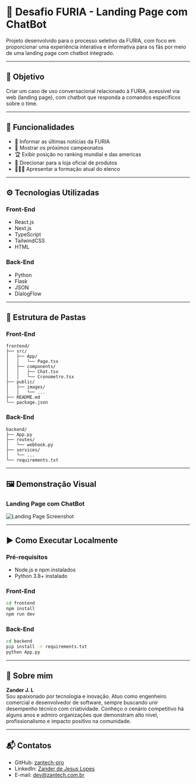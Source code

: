 
# 🐾 Desafio FURIA - Landing Page com ChatBot

Projeto desenvolvido para o processo seletivo da FURIA, com foco em proporcionar uma experiência interativa e informativa para os fãs por meio de uma landing page com chatbot integrado.

---

## 📌 Objetivo

Criar um caso de uso conversacional relacionado à FURIA, acessível via web (landing page), com chatbot que responda a comandos específicos sobre o time.

---

## 🧠 Funcionalidades

- 📰 Informar as últimas notícias da FURIA
- 📆 Mostrar os próximos campeonatos
- 🏆 Exibir posição no ranking mundial e das americas
- 🛒 Direcionar para a loja oficial de produtos
- 🧑‍🤝‍🧑 Apresentar a formação atual do elenco

---

## ⚙️ Tecnologias Utilizadas

### Front-End
- React.js
- Next.js
- TypeScript
- TailwindCSS
- HTML

### Back-End
- Python
- Flask
- JSON
- DialogFlow

---

## 📂 Estrutura de Pastas

### Front-End
```
frontend/
├── src/
│   ├── App/
│   │   └── Page.tsx
│   ├── components/
│   │   ├── Chat.tsx
│   │   └── Cronometro.tsx
├── public/
│   ├── images/
│   │   └── ...
├── README.md
└── package.json
```

### Back-End
```
backend/
├── App.py
├── routes/
│   └── webhook.py
├── services/
│   └── ...
└── requirements.txt
```

---

## 🖼️ Demonstração Visual

### Landing Page com ChatBot

![Landing Page Screenshot](./public/images/landingpage_preview.png)

---

## ▶️ Como Executar Localmente

### Pré-requisitos
- Node.js e npm instalados
- Python 3.8+ instalado

### Front-End
```bash
cd frontend
npm install
npm run dev
```

### Back-End
```bash
cd backend
pip install -r requirements.txt
python App.py
```

---

## 👤 Sobre mim

**Zander J. L**  
Sou apaixonado por tecnologia e inovação. Atuo como engenheiro comercial e desenvolvedor de software, sempre buscando unir desempenho técnico com criatividade. Conheço o cenário competitivo há alguns anos e admiro organizações que demonstram alto nível, profissionalismo e impacto positivo na comunidade.

---

## 📬 Contatos

- GitHub: [zantech-pro](https://github.com/zantech-pro)
- LinkedIn: [Zander de Jesus Lopes](https://www.linkedin.com/in/zander-de-jesus-lopes-0854a775/)
- E-mail: dev@zantech.com.br
